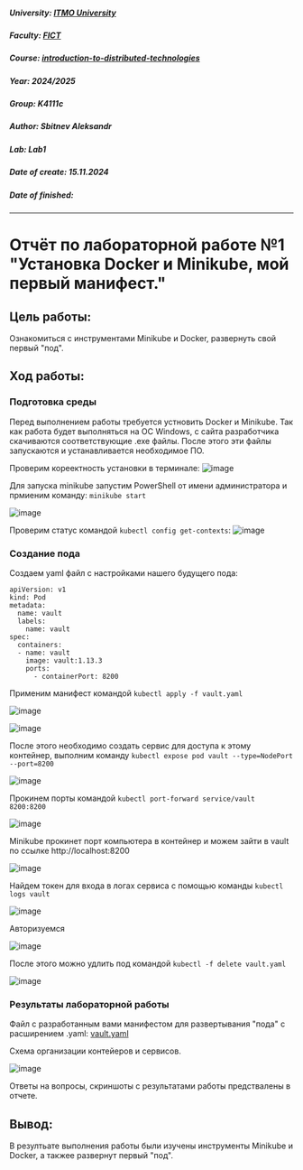 ##### University: [ITMO University](https://itmo.ru/ru/)
##### Faculty: [FICT](https://fict.itmo.ru)
##### Course: [introduction-to-distributed-technologies](https://itmo-ict-faculty.github.io/introduction-to-distributed-technologies)
##### Year: 2024/2025
##### Group: K4111с
##### Author: Sbitnev Aleksandr
##### Lab: Lab1
##### Date of create: 15.11.2024
##### Date of finished:

***

# Отчёт по лабораторной работе №1 "Установка Docker и Minikube, мой первый манифест."


## **Цель работы:**

Ознакомиться с инструментами Minikube и Docker, развернуть свой первый "под".

## **Ход работы:**
### Подготовка среды

Перед выполнением работы требуется устновить Docker и Minikube.
Так как работа будет выполняться на ОС Windows, с сайта разработчика скачиваются соответствующие .exe файлы.
После этого эти файлы запускаются и устанавливается необходимое ПО.

Проверим кореектность установки в терминале:
![image](https://github.com/user-attachments/assets/9d7383f5-3b46-4a07-8c57-fcb95bbc8307)

Для запуска minikube запустим PowerShell от имени администратора и прмиеним команду: `minikube start`

![image](https://github.com/user-attachments/assets/e63b7c20-b294-4a6a-9082-1bb86855d5d2)


Проверим статус командой `kubectl config get-contexts`:
![image](https://github.com/user-attachments/assets/6eae8a7b-5f68-443d-957c-3a14b8a1f1c2)

### Создание пода

Создаем yaml файл с настройками нашего будущего пода:
```
apiVersion: v1
kind: Pod
metadata:
  name: vault
  labels:
    name: vault
spec:
  containers:
  - name: vault
    image: vault:1.13.3
    ports:
      - containerPort: 8200
```


Применим манифест командой `kubectl apply -f vault.yaml`

![image](https://github.com/user-attachments/assets/c175e161-3c40-4be2-bfa4-4de65b30d3f4)

![image](https://github.com/user-attachments/assets/c019f05b-c6b9-4959-a9b6-72f131c28582)


После этого необходимо создать сервис для доступа к этому контейнер, выполним команду `kubectl expose pod vault --type=NodePort --port=8200`

![image](https://github.com/user-attachments/assets/3b48b14f-6c63-4ac7-a304-38a7d1d979aa)


Прокинем порты командой `kubectl port-forward service/vault 8200:8200`

![image](https://github.com/user-attachments/assets/d999daf3-2402-4a21-a4a2-9cb4772877f9)


Minikube прокинет порт компьютера в контейнер и можем зайти в vault по ссылке http://localhost:8200

![image](https://github.com/user-attachments/assets/ab2ad3bf-409c-4ffe-a125-be18526fdd41)


Найдем токен для входа в логах сервиса с помощью команды `kubectl logs vault`

![image](https://github.com/user-attachments/assets/3ab99c3d-e5c8-4f51-b03f-67623f9d9b59)


Авторизуемся

![image](https://github.com/user-attachments/assets/2bd40ad6-991a-4599-a8a7-ac618021e45b)


После этого можно удлить под командой `kubectl -f delete vault.yaml`

![image](https://github.com/user-attachments/assets/76305632-65f3-4d5d-a751-3740b905d613)


### Результаты лабораторной работы

Файл с разработанным вами манифестом для развертывания "пода" с расширением .yaml:
[vault.yaml](vault.yaml)

Схема организации контейеров и сервисов.

![image](https://github.com/user-attachments/assets/8feb3c4c-4373-4886-82cd-d3b7097eff0c)



Ответы на вопросы, скриншоты c результатами работы предствалены в отчете.

## **Вывод:**

В резултьате выполнения работы были изучены инструменты Minikube и Docker, а такжее развернут первый "под".
